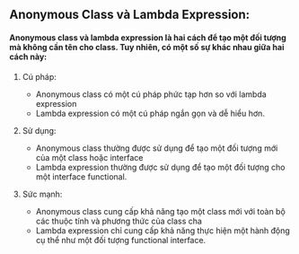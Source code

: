 
## Anonymous Class và Lambda Expression: 

#### Anonymous class và lambda expression là hai cách để tạo một đối tượng mà không cần tên cho class. Tuy nhiên, có một số sự khác nhau giữa hai cách này:


1. Cú pháp: 
    - Anonymous class có một cú pháp phức tạp hơn so với lambda expression
    - Lambda expression có một cú pháp ngắn gọn và dễ hiểu hơn.


2. Sử dụng: 
    - Anonymous class thường được sử dụng để tạo một đối tượng mới của một class hoặc interface
    - Lambda expression thường được sử dụng để tạo một đối tượng cho một interface functional.


3. Sức mạnh: 
    - Anonymous class cung cấp khả năng tạo một class mới với toàn bộ các thuộc tính và phương thức của class cha
    - Lambda expression chỉ cung cấp khả năng thực hiện một hành động cụ thể như một đối tượng functional interface.

